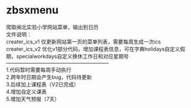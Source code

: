 # zbsxmenu
爬取闸北实验小学网站菜单，输出到日历  
 文件说明：      
 creater_ics_v1 仅更新网站第一页的菜单列表，需要每周生成一次ics    
 creater_ics_v2 优化v1部分代码，增加课程表信息，可在字典holidays自定义假期，specialworkdays自定义换休工作日和对应星期号    
    ————————————————————      
 1.代码暂时需要每周手动执行  
 2.跨年时日期会产生bug，代码待更新  
 3.后续加上课程表（V2已完成）  
 4.增加自定义课表  
 5.增加天气预报（7天）  
